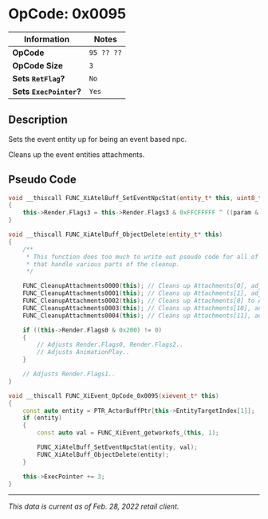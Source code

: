 # OpCode: 0x0095

| Information               | Notes |
|---                        |---    |
| **OpCode**                | `95 ?? ??` |
| **OpCode Size**           | `3`   |
| **Sets `RetFlag`?**       | `No`  |
| **Sets `ExecPointer`?**   | `Yes` |

## Description

Sets the event entity up for being an event based npc.

Cleans up the event entities attachments.

## Pseudo Code

```cpp
void __thiscall FUNC_XiAtelBuff_SetEventNpcStat(entity_t* this, uint8_t param)
{
    this->Render.Flags3 = this->Render.Flags3 & 0xFFCFFFFF ^ ((param & 3) << 20) | 0x80000;
}

void __thiscall FUNC_XiAtelBuff_ObjectDelete(entity_t* this)
{
    /**
     * This function does too much to write out pseudo code for all of it. There are multiple sub-calls
     * that handle various parts of the cleanup.
     */

    FUNC_CleanupAttachments0000(this); // Cleans up Attachments[0], adjusts Render.Flags0.
    FUNC_CleanupAttachments0001(this); // Cleans up Attachments[1], adjusts Render.Flags5, sets entity->Unknown0009 to 0.
    FUNC_CleanupAttachments0002(this); // Cleans up Attachments[0] to Attachments[10], adjusts Render.Flags5.
    FUNC_CleanupAttachments0003(this); // Cleans up Attachments[10], adjusts Render.Flags5.
    FUNC_CleanupAttachments0004(this); // Cleans up Attachments[11], adjusts Render.Flags5.

    if ((this->Render.Flags0 & 0x200) != 0)
    {
        // Adjusts Render.Flags0, Render.Flags2..
        // Adjusts AnimationPlay..
    }

    // Adjusts Render.Flags1..
}

void __thiscall FUNC_XiEvent_OpCode_0x0095(xievent_t* this)
{
    const auto entity = PTR_ActorBuffPtr[this->EntityTargetIndex[1]];
    if (entity)
    {
        const auto val = FUNC_XiEvent_getworkofs_(this, 1);

        FUNC_XiAtelBuff_SetEventNpcStat(entity, val);
        FUNC_XiAtelBuff_ObjectDelete(entity);
    }

    this->ExecPointer += 3;
}
```

---

_This data is current as of Feb. 28, 2022 retail client._